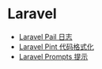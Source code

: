 # Laravel

- [Laravel Pail 日志](pail.md)
- [Laravel Pint 代码格式化](pint.md)
- [Laravel Prompts 提示](prompts.md)
